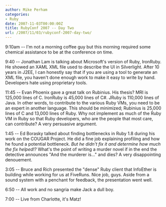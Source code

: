 ```yaml
---
author: Mike Perham
categories:
- Ruby
date: 2007-11-03T00:00:00Z
title: RubyConf 2007 -- Day Two
url: /2007/11/03/rubyconf-2007-day-two/
---
```


9:10am -- I'm not a morning coffee guy but this morning required some chemical assistance to be at the conference on time.

9:40 -- Jonathan Lam is talking about Microsoft's version of Ruby, IronRuby. He showed an XAML XML file used to describe the UI in Silverlight. After 10 years in J2EE, I can honestly say that if you are using a tool to generate an XML file, you haven't done enough work to make it easy to write by hand. Developers hate using proprietary tools.

11:45 -- Evan Phoenix gave a great talk on Rubinius. His thesis? MRI is 125,000 lines of C. IronRuby is 45,000 lines of C#. JRuby is 110,000 lines of Java. In other words, to contribute to the various Ruby VMs, you need to be an expert in another language. This should be minimized; Rubinius is 25,000 lines of C and 13,000 lines of Ruby. Why not implement as much of the Ruby VM in Ruby so that Ruby developers, who are the people that most care, can contribute? A very persuasive argument.

1:45 -- Ed Borasky talked about finding bottlenecks in Ruby 1.8 during his work on the COUGAR Project. He did a fine job explaining profiling and how he found a potential bottleneck. *But he didn't fix it and determine how much the fix helped!?* What's the point of writing a murder novel if in the end the detective announces "And the murderer is..." and dies? A very disappointing denouement.

3:05 -- Bruce and Rich presented the "dense" Ruby client that InfoEther is building while working for us at FiveRuns. Nice job, guys. Aside from a sound system with a penchant for feedback, the presentation went well.

6:50 -- All work and no sangria make Jack a dull boy.

7:00 -- Live from Charlotte, it's Matz!
